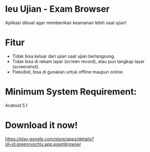 # Ieu Ujian - Exam Browser
Aplikasi dibuat agar memberikan keamanan lebih saat ujian!

# Fitur
- Tidak bisa keluar dari ujian saat ujian berlangsung.
- Tidak bisa di rekam layar (screen record), atau pun tangkap layar (screenshot).
- Fleksibel, bisa di gunakan untuk offline maupun online.

# Minimum System Requirement: <br>
Android 5.1 <br>

# Download it now!
https://play.google.com/store/apps/details?id=id.greenrunchly.app.exambrowser